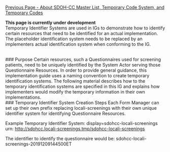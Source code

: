 [Previous Page - About SDOH-CC Master List, Temporary Code System, and Temporary Codes](AboutSDOH-CCMasterListTemporaryCodeSystemandTemporaryCodes.html)

 **This page is currently under development**<br>
Temporary Identifier Systems are used in IGs to demonstrate how to identify certain resources that need to be identified for an actual implementation.  The placeholder identification system needs to be replaced by an implementers actual identification system when conforming to the IG.

<br>
### Purpose
Certain resources, such a Questionnaires used for screening patients, need to be uniquely identified by the System Actor serving those Questionnaire Resources.  In order to provide general guidance, this implementation guide uses a naming convention to create temporary identification systems.  The following material describes how to the temporary identification systems are specified in this IG and explains how implementers would modify the temporary information in their own implementations. 

<br>
### Temporary Identifier System Creation Steps
Each Form Manager can set up their own prefix replacing locali-screenings with their own unique identifier system for identifying Questionnaire Resources.

Example Temporary Identifier System: display=sdohcc-locali-screenings	urn: http://sdohcc.locali-screenings.tmp/sdohcc-locali-screenings 

The identifier to identify the questionnaire would be: sdohcc-locali-screenings-20191209144500ET
<br>
<br>
<br>
<br>
